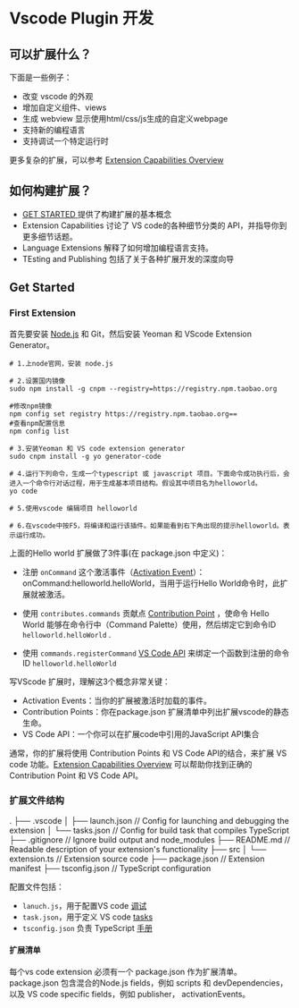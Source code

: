 # Vscode Plugin 开发

## 可以扩展什么？

下面是一些例子：
- 改变 vscode 的外观
- 增加自定义组件、views
- 生成 webview 显示使用html/css/js生成的自定义webpage
- 支持新的编程语言
- 支持调试一个特定运行时

更多复杂的扩展，可以参考 [Extension Capabilities Overview](https://code.visualstudio.com/api/extension-capabilities/overview)

## 如何构建扩展？

- [ GET STARTED ](https://code.visualstudio.com/api#get-started-articles) 提供了构建扩展的基本概念
- Extension Capabilities 讨论了 VS code的各种细节分类的 API，并指导你到更多细节话题。
- Language Extensions 解释了如何增加编程语言支持。
- TEsting and Publishing 包括了关于各种扩展开发的深度向导 


## Get Started

### First Extension

首先要安装 [Node.js](http://nodejs.cn/) 和 Git，然后安装 Yeoman 和 VScode Extension Generator。

``` shell
# 1.上node官网，安装 node.js

# 2.设置国内镜像
sudo npm install -g cnpm --registry=https://registry.npm.taobao.org 

#修改npm镜像
npm config set registry https://registry.npm.taobao.org==
#查看npm配置信息
npm config list

# 3.安装Yeoman 和 VS code extension generator
sudo cnpm install -g yo generator-code

# 4.运行下列命令，生成一个typescript 或 javascript 项目。下面命令成功执行后，会进入一个命令行对话过程，用于生成基本项目结构。假设其中项目名为helloworld。
yo code

# 5.使用vscode 编辑项目 helloworld

# 6.在vscode中按F5，将编译和运行该插件。如果能看到右下角出现的提示helloworld。表示运行成功。
```

上面的Hello world 扩展做了3件事(在 package.json 中定义)：
- 注册 `onCommand` 这个激活事件（[Activation Event](https://code.visualstudio.com/api/references/activation-events)）：onCommand:helloworld.helloWorld，当用于运行Hello World命令时，此扩展就被激活。

- 使用 `contributes.commands` 贡献点 [Contribution Point](https://code.visualstudio.com/api/references/contribution-points) ，使命令 Hello World 能够在命令行中（Command Palette）使用，然后绑定它到命令ID `helloworld.helloWorld` .

- 使用 `commands.registerCommand` [VS Code API](https://code.visualstudio.com/api/references/vscode-api) 来绑定一个函数到注册的命令ID `helloworld.helloWorld`


写VScode 扩展时，理解这3个概念非常关键：
- Activation Events：当你的扩展被激活时加载的事件。
- Contribution Points：你在package.json 扩展清单中列出扩展vscode的静态生命。
- VS Code API：一个你可以在扩展code中引用的JavaScript API集合

通常，你的扩展将使用 Contribution Points 和 VS Code API的结合，来扩展 VS code 功能。[Extension Capabilities Overview](https://code.visualstudio.com/api/extension-capabilities/overview) 可以帮助你找到正确的 Contribution Point 和 VS Code API。

### 扩展文件结构

.
├── .vscode
│   ├── launch.json     // Config for launching and debugging the extension
│   └── tasks.json      // Config for build task that compiles TypeScript
├── .gitignore          // Ignore build output and node_modules
├── README.md           // Readable description of your extension's functionality
├── src
│   └── extension.ts    // Extension source code
├── package.json        // Extension manifest
├── tsconfig.json       // TypeScript configuration

配置文件包括：
- `lanuch.js`，用于配置VS code [调试](https://code.visualstudio.com/docs/editor/debugging)
- `task.json`，用于定义 VS code [tasks](https://code.visualstudio.com/docs/editor/tasks)
- `tsconfig.json` 负责 TypeScript [手册](https://www.typescriptlang.org/docs/handbook/tsconfig-json.html)

#### 扩展清单

每个vs code extension 必须有一个 package.json 作为扩展清单。package.json 包含混合的Node.js fields，例如 scripts 和 devDependencies，以及 VS code specific fields，例如 publisher， activationEvents。